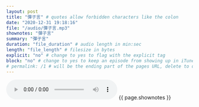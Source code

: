 ```yaml
---
layout: post
title: "彈子言" # quotes allow forbidden characters like the colon
date: "2020-12-31 19:18:16"
file: "/audio/彈子言.mp3"
shownotes: "彈子言"
summary: "彈子言"
duration: "file_duration" # audio length in min:sec
length: "file_length" # filesize in bytes
explicit: "no" # change to yes to flag with the explicit tag
block: "no" # change to yes to keep an episode from showing up in iTunes
# permalink: /1 # will be the ending part of the pages URL, delete to default to the title
---
```


<audio controls>
<source src="{{site.url}}{{site.baseurl}}{{ page.file }}" type="audio/x-mp3">
Your browser does not support the audio element.
</audio>
{{ page.shownotes }}
